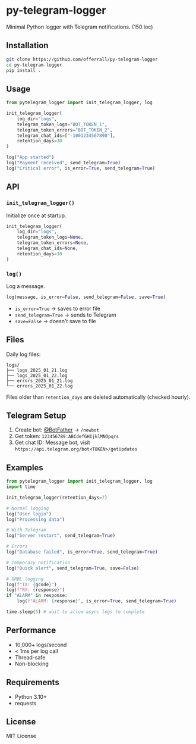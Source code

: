# py-telegram-logger

Minimal Python logger with Telegram notifications. (150 loc)

## Installation

```bash
git clone https://github.com/offerrall/py-telegram-logger
cd py-telegram-logger
pip install .
```

## Usage

```python
from pytelegram_logger import init_telegram_logger, log

init_telegram_logger(
    log_dir="logs",
    telegram_token_logs="BOT_TOKEN_1",
    telegram_token_errors="BOT_TOKEN_2",
    telegram_chat_ids=["-1001234567890"],
    retention_days=30
)

log("App started")
log("Payment received", send_telegram=True)
log("Critical error", is_error=True, send_telegram=True)
```

## API

### `init_telegram_logger()`

Initialize once at startup.

```python
init_telegram_logger(
    log_dir="logs",
    telegram_token_logs=None,
    telegram_token_errors=None,
    telegram_chat_ids=None,
    retention_days=30
)
```

### `log()`

Log a message.

```python
log(message, is_error=False, send_telegram=False, save=True)
```

- `is_error=True` → saves to error file
- `send_telegram=True` → sends to Telegram
- `save=False` → doesn't save to file

## Files

Daily log files:
```
logs/
├── logs_2025_01_21.log
├── logs_2025_01_22.log
├── errors_2025_01_21.log
└── errors_2025_01_22.log
```

Files older than `retention_days` are deleted automatically (checked hourly).

## Telegram Setup

1. Create bot: [@BotFather](https://t.me/botfather) → `/newbot`
2. Get token: `123456789:ABCdefGHIjklMNOpqrs`
3. Get chat ID: Message bot, visit `https://api.telegram.org/bot<TOKEN>/getUpdates`

## Examples

```python
from pytelegram_logger import init_telegram_logger, log
import time

init_telegram_logger(retention_days=7)

# Normal logging
log("User login")
log("Processing data")

# With Telegram
log("Server restart", send_telegram=True)

# Errors
log("Database failed", is_error=True, send_telegram=True)

# Temporary notification
log("Quick alert", send_telegram=True, save=False)

# GRBL logging
log(f"TX: {gcode}")
log(f"RX: {response}")
if "ALARM" in response:
    log(f"ALARM: {response}", is_error=True, send_telegram=True)

time.sleep(5) # wait to allow async logs to complete
```

## Performance

- 10,000+ logs/second
- < 1ms per log call
- Thread-safe
- Non-blocking

## Requirements

- Python 3.10+
- requests

## License

MIT License